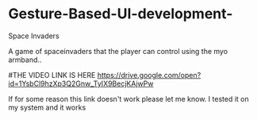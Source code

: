 # Gesture-Based-UI-development-

Space Invaders

A game of spaceinvaders that the player can control using the myo armband..



#THE VIDEO LINK IS HERE
https://drive.google.com/open?id=1YsbCl9hzXp3Q2Gnw_TyIX9BecjKAjwPw


If for some reason this link doesn't work please let me know. I tested it on my system and it works

